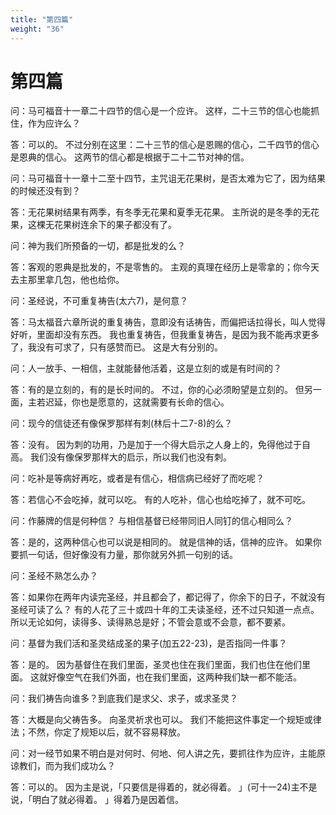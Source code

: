 ```yaml
---
title: "第四篇"
weight: "36"
---
```


# 第四篇


问：马可福音十一章二十四节的信心是一个应许。
这样，二十三节的信心也能抓住，作为应许么？

答：可以的。
不过分别在这里：二十三节的信心是恩赐的信心，二千四节的信心是恩典的信心。
这两节的信心都是根据于二十二节对神的信。

问：马可福音十一章十二至十四节，主咒诅无花果树，是否太难为它了，因为结果的时候还没有到？

答：无花果树结果有两季，有冬季无花果和夏季无花果。
主所说的是冬季的无花果，这棵无花果树连余下的果子都没有了。

问：神为我们所预备的一切，都是批发的么？

答：客观的恩典是批发的，不是零售的。
主观的真理在经历上是零拿的；你今天去主那里拿几包，他也给你。

问：圣经说，不可重复祷告(太六7)，是何意？

答：马太福音六章所说的重复祷告，意即没有话祷告，而偏把话拉得长，叫人觉得好听，里面却没有东西。
我也重复祷告，但我重复祷告，是因为我不能再求更多了，我没有可求了，只有感赞而已。
这是大有分别的。

问：人一放手、一相信，主就能替他活着，这是立刻的或是有时间的？

答：有的是立刻的，有的是长时间的。
不过，你的心必须盼望是立刻的。
但另一面，主若迟延，你也是愿意的，这就需要有长命的信心。

问：现今的信徒还有像保罗那样有刺(林后十二7-8)的么？

答：没有。
因为刺的功用，乃是加于一个得大启示之人身上的，免得他过于自高。
我们没有像保罗那样大的启示，所以我们也没有刺。

问：吃补是等病好再吃，或者是有信心，相信病已经好了而吃呢？

答：若信心不会吃掉，就可以吃。
有的人吃补，信心也给吃掉了，就不可吃。

问：作藤牌的信是何种信？
与相信基督已经带同旧人同钉的信心相同么？

答：是的，这两种信心也可以说是相同的。
就是信神的话，信神的应许。
如果你要抓一句话，但好像没有力量，那你就另外抓一句别的话。

问：圣经不熟怎么办？

答：如果你在两年内读完圣经，并且都会了，都记得了，你余下的日子，不就没有圣经可读了么？
有的人花了三十或四十年的工夫读圣经，还不过只知道一点点。
所以无论如何，读得多、读得熟总是好；不管会意或不会意，都不要紧。

问：基督为我们活和圣灵结成圣的果子(加五22-23)，是否指同一件事？

答：是的。
因为基督住在我们里面，圣灵也住在我们里面，我们也住在他们里面。
这就好像空气在我们外面，也在我们里面，这两种我们缺一都不能活。

问：我们祷告向谁多？到底我们是求父、求子，或求圣灵？

答：大概是向父祷告多。
向圣灵祈求也可以。
我们不能把这件事定一个规矩或律法；不然，你定了规矩以后，就不容易释放。

问：对一经节如果不明白是对何时、何地、何人讲之先，要抓往作为应许，主能原谅教们，而为我们成功么？

答：可以的。
因为主是说，「只要信是得着的，就必得着。
」(可十一24)主不是说，「明白了就必得着。
」得着乃是因着信。
